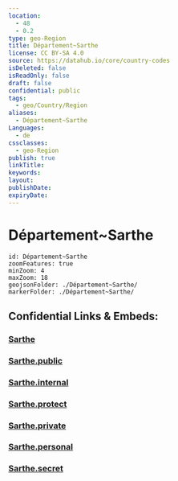 ```yaml
---
location:
  - 48
  - 0.2
type: geo-Region
title: Département~Sarthe
license: CC BY-SA 4.0
source: https://datahub.io/core/country-codes
isDeleted: false
isReadOnly: false
draft: false
confidential: public
tags:
  - geo/Country/Region
aliases:
  - Département~Sarthe
Languages:
  - de
cssclasses:
  - geo-Region
publish: true
linkTitle:
keywords:
layout:
publishDate:
expiryDate:
---
```


# Département~Sarthe

```leaflet
id: Département~Sarthe
zoomFeatures: true 
minZoom: 4 
maxZoom: 18
geojsonFolder: ./Département~Sarthe/
markerFolder: ./Département~Sarthe/
```


## Confidential Links & Embeds: 

### [Sarthe](/_Standards/Earth/Continent/Europe/Europe~West/France/regions~France/Pays_de_la_Loire/departments~Pays_de_la_Loire/Sarthe.md) 

### [Sarthe.public](/_public/Earth/Continent/Europe/Europe~West/France/regions~France/Pays_de_la_Loire/departments~Pays_de_la_Loire/Sarthe.public.md) 

### [Sarthe.internal](/_internal/Earth/Continent/Europe/Europe~West/France/regions~France/Pays_de_la_Loire/departments~Pays_de_la_Loire/Sarthe.internal.md) 

### [Sarthe.protect](/_protect/Earth/Continent/Europe/Europe~West/France/regions~France/Pays_de_la_Loire/departments~Pays_de_la_Loire/Sarthe.protect.md) 

### [Sarthe.private](/_private/Earth/Continent/Europe/Europe~West/France/regions~France/Pays_de_la_Loire/departments~Pays_de_la_Loire/Sarthe.private.md) 

### [Sarthe.personal](/_personal/Earth/Continent/Europe/Europe~West/France/regions~France/Pays_de_la_Loire/departments~Pays_de_la_Loire/Sarthe.personal.md) 

### [Sarthe.secret](/_secret/Earth/Continent/Europe/Europe~West/France/regions~France/Pays_de_la_Loire/departments~Pays_de_la_Loire/Sarthe.secret.md)

